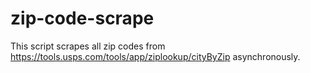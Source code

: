 # zip-code-scrape
This script scrapes all zip codes from https://tools.usps.com/tools/app/ziplookup/cityByZip asynchronously.
